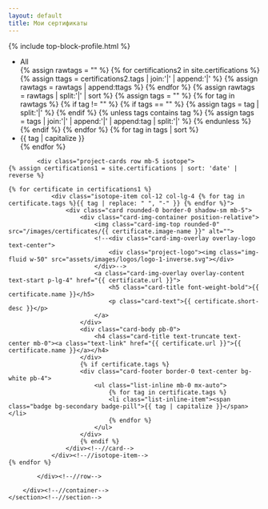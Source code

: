 ```yaml
---
layout: default
title: Мои сертификаты
---
```

{% include top-block-profile.html %}</header><!--//header-->
	
<section class="section pt-5">
    <div class="container">
	        <div class="text-center">
		        <ul id="filters" class="filters mb-5 mx-auto ps-0">
					<li class="type active" data-filter="*">All</li>
{% assign rawtags = "" %}
{% for certifications2 in site.certifications %}
	{% assign ttags = certifications2.tags | join:'|' | append:'|' %}
	{% assign rawtags = rawtags | append:ttags %}
{% endfor %}
{% assign rawtags = rawtags | split:'|' | sort %}
{% assign tags = "" %}
{% for tag in rawtags %}
	{% if tag != "" %}
		{% if tags == "" %}
			{% assign tags = tag | split:'|' %}
		{% endif %}
		{% unless tags contains tag %}
			{% assign tags = tags | join:'|' | append:'|' | append:tag | split:'|' %}
		{% endunless %}
	{% endif %}
{% endfor %}
{% for tag in tags | sort %}
	<li class="type" data-filter=".{{ tag | replace: " ", "-" }}">{{ tag | capitalize }}</li>
{% endfor %}
	            </ul><!--//filters-->
	        </div>
		
			
			
			<div class="project-cards row mb-5 isotope">			
    {% assign certifications1 = site.certifications | sort: 'date' | reverse %}
	
    {% for certificate in certifications1 %}		
		        <div class="isotope-item col-12 col-lg-4 {% for tag in certificate.tags %}{{ tag | replace: " ", "-" }} {% endfor %}">
					<div class="card rounded-0 border-0 shadow-sm mb-5">
						<div class="card-img-container position-relative">
							<img class="card-img-top rounded-0" src="/images/certificates/{{ certificate.image-name }}" alt="">
							<!--<div class="card-img-overlay overlay-logo text-center">
								<div class="project-logo"><img class="img-fluid w-50" src="assets/images/logos/logo-1-inverse.svg"></div>
							</div>-->
							<a class="card-img-overlay overlay-content text-start p-lg-4" href="{{ certificate.url }}">
								<h5 class="card-title font-weight-bold">{{ certificate.name }}</h5>
							    <p class="card-text">{{ certificate.short-desc }}</p>
							</a>
						</div>
						<div class="card-body pb-0">
							<h4 class="card-title text-truncate text-center mb-0"><a class="text-link" href="{{ certificate.url }}">{{ certificate.name }}</a></h4>
						</div>
						{% if certificate.tags %}
						<div class="card-footer border-0 text-center bg-white pb-4">
							<ul class="list-inline mb-0 mx-auto">
								{% for tag in certificate.tags %}
						        <li class="list-inline-item"><span class="badge bg-secondary badge-pill">{{ tag | capitalize }}</span></li>
								{% endfor %}
							</ul>
					    </div>
						{% endif %}
				    </div><!--//card-->
		        </div><!--//isotope-item-->
	{% endfor %}
			    
	        </div><!--//row-->

        </div><!--//container-->
    </section><!--//section-->
